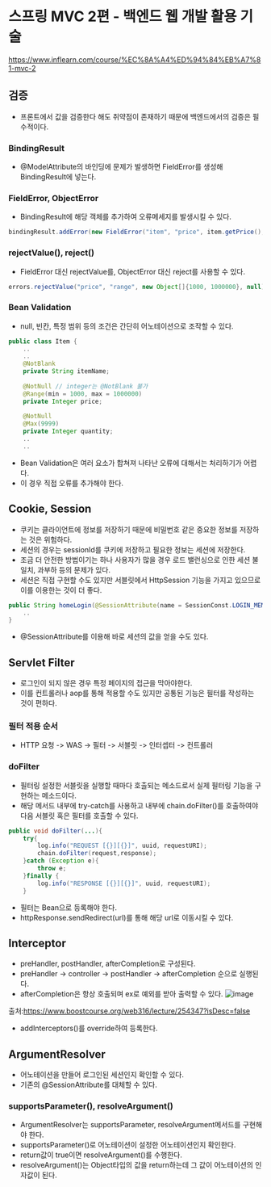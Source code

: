 # 스프링 MVC 2편 - 백엔드 웹 개발 활용 기술
https://www.inflearn.com/course/%EC%8A%A4%ED%94%84%EB%A7%81-mvc-2

## 검증
- 프론트에서 값을 검증한다 해도 취약점이 존재하기 때문에 백엔드에서의 검증은 필수적이다.
### BindingResult
- @ModelAttribute의 바인딩에 문제가 발생하면 FieldError를 생성해 BindingResult에 넣는다.
### FieldError, ObjectError
- BindingResult에 해당 객체를 추가하여 오류메세지를 발생시킬 수 있다.
```JAVA
bindingResult.addError(new FieldError("item", "price", item.getPrice(), false, new String[]{"range.item.price"}, new Object[]{1000, 1000000}, null));
```
### rejectValue(), reject()
- FieldError 대신 rejectValue를, ObjectError 대신 reject를 사용할 수 있다.
```JAVA
errors.rejectValue("price", "range", new Object[]{1000, 1000000}, null);
```
### Bean Validation
- null, 빈칸, 특정 범위 등의 조건은 간단히 어노테이션으로 조작할 수 있다.
```JAVA
public class Item {
    ..
    ..
    @NotBlank
    private String itemName;
    
    @NotNull // integer는 @NotBlank 불가
    @Range(min = 1000, max = 1000000)
    private Integer price;
    
    @NotNull
    @Max(9999)
    private Integer quantity;
    ..
    ..
```
- Bean Validation은 여러 요소가 합쳐져 나타난 오류에 대해서는 처리하기가 어렵다.
- 이 경우 직접 오류를 추가해야 한다.

## Cookie, Session
- 쿠키는 클라이언트에 정보를 저장하기 때문에 비밀번호 같은 중요한 정보를 저장하는 것은 위험하다.
- 세션의 경우는 sessionId를 쿠키에 저장하고 필요한 정보는 세션에 저장한다.
- 조금 더 안전한 방법이기는 하나 사용자가 많을 경우 로드 밸런싱으로 인한 세션 불일치, 과부하 등의 문제가 있다.
- 세션은 직접 구현할 수도 있지만 서블릿에서 HttpSession 기능을 가지고 있으므로 이를 이용한는 것이 더 좋다.
```JAVA
public String homeLogin(@SessionAttribute(name = SessionConst.LOGIN_MEMBER, required = false) Member member, Model model){
    ..
}
```
- @SessionAttribute를 이용해 바로 세션의 값을 얻을 수도 있다.

## Servlet Filter
- 로그인이 되지 않은 경우 특정 페이지의 접근을 막아야한다.
- 이를 컨트롤러나 aop를 통해 적용할 수도 있지만 공통된 기능은 필터를 작성하는 것이 편하다.
### 필터 적용 순서
- HTTP 요청 -> WAS -> 필터 -> 서블릿 -> 인터셉터 -> 컨트롤러
### doFilter
- 필터링 설정한 서블릿을 실행할 때마다 호출되는 메소드로서 실제 필터링 기능을 구현하는 메소드이다.
- 해당 메서드 내부에 try-catch를 사용하고 내부에 chain.doFilter()를 호출하여야 다음 서블릿 혹은 필터를 호출할 수 있다.
```JAVA
public void doFilter(...){
    try{
        log.info("REQUEST [{}][{}]", uuid, requestURI);
        chain.doFilter(request,response);
    }catch (Exception e){
        throw e;
    }finally {
        log.info("RESPONSE [{}][{}]", uuid, requestURI);
    }
```
- 필터는 Bean으로 등록해야 한다.
- httpResponse.sendRedirect(url)를 통해 해당 url로 이동시킬 수 있다.

## Interceptor
- preHandler, postHandler, afterCompletion로 구성된다.
- preHandler -> controller -> postHandler -> afterCompletion 순으로 실행된다.
- afterCompletion은 항상 호출되며 ex로 예외를 받아 출력할 수 있다.
![image](https://user-images.githubusercontent.com/63232876/149337016-2a0cacbe-9f68-45ca-92e2-dc9e31b8a6f3.png)

출처:https://www.boostcourse.org/web316/lecture/254347?isDesc=false
- addInterceptors()를 override하여 등록한다.

## ArgumentResolver
- 어노테이션을 만들어 로그인된 세션인지 확인할 수 있다.
- 기존의 @SessionAttribute를 대체할 수 있다.
### supportsParameter(), resolveArgument()
- ArgumentResolver는 supportsParameter, resolveArgument메서드를 구현해야 한다.
- supportsParameter()로 어노테이션이 설정한 어노테이션인지 확인한다.
- return값이 true이면 resolveArgument()를 수행한다.
- resolveArgument()는 Object타입의 값을 return하는데 그 값이 어노테이션의 인자값이 된다.

